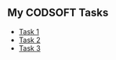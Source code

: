 ## My CODSOFT Tasks
- [Task 1](https://github.com/Sharonnn7/Task-1.git)
- [Task 2](https://github.com/Sharonnn7/Task-2.git)
- [Task 3](https://github.com/Sharonnn7/Task3)
